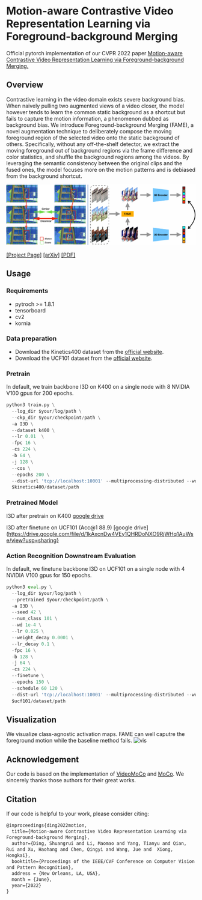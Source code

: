 # Motion-aware Contrastive Video Representation Learning via Foreground-background Merging
Official pytorch implementation of our CVPR 2022 paper [Motion-aware Contrastive Video Representation Learning via Foreground-background Merging.](https://arxiv.org/abs/2109.15130)

## Overview
Contrastive learning in the video domain exists severe background bias. When naively pulling two augmented views of a video closer, the model however tends to learn the common static background as a shortcut but fails to capture the motion information, a phenomenon dubbed as background bias. We introduce Foreground-background Merging (FAME), a novel augmentation technique to deliberately compose the moving foreground region of the selected video onto the static background of others. Specifically, without any off-the-shelf detector, we extract the moving foreground out of background regions via the frame difference and color statistics, and shuffle the background regions among the videos. By leveraging the semantic consistency between the original clips and the fused ones, the model focuses more on the motion patterns and is debiased from the background shortcut. 

![teaser](Figure/teaser.png)

[[Project Page]](https://mark12ding.github.io/project/CVPR22_FAME/) [[arXiv]](https://arxiv.org/abs/2109.15130) [[PDF]](https://mark12ding.github.io/project/CVPR22_FAME/asset/CVPR22_FAME.pdf)

## Usage

### Requirements
- pytroch >= 1.8.1
- tensorboard
- cv2
- kornia

### Data preparation
- Download the Kinetics400 dataset from the [official website](https://deepmind.com/research/open-source/kinetics).
- Download the UCF101 dataset from the [official website](https://www.crcv.ucf.edu/data/UCF101.php).


### Pretrain
In default, we train backbone I3D on K400 on a single node with 8 NVIDIA V100 gpus for 200 epochs. 
```python
python3 train.py \
  --log_dir $your/log/path \
  --ckp_dir $your/checkpoint/path \
  -a I3D \
  --dataset k400 \
  --lr 0.01  \
  -fpc 16 \
  -cs 224 \
  -b 64 \
  -j 128 \
  --cos \
  --epochs 200 \
  --dist-url 'tcp://localhost:10001' --multiprocessing-distributed --world-size 1 --rank 0 \
  $kinetics400/dataset/path
```

### Pretrained Model
I3D after pretrain on K400 [google drive](https://drive.google.com/file/d/1hPcV9gywiNVX0URVWWQprZvhzbRq_bov/view?usp=sharing)

I3D after finetune on UCF101 (Acc@1 88.9) [google drive](https://drive.google.com/file/d/1kAxcnDw4VEy1QHRDoNXO9RjWHq1AuWse/view?usp=sharing}

### Action Recognition Downstream Evaluation
In default, we finetune backbone I3D on UCF101 on a single node with 4 NVIDIA V100 gpus for 150 epochs.
```python
python3 eval.py \
  --log_dir $your/log/path \
  --pretrained $your/checkpoint/path \
  -a I3D \
  --seed 42 \
  --num_class 101 \
  --wd 1e-4 \
  --lr 0.025 \
  --weight_decay 0.0001 \
  --lr_decay 0.1 \
  -fpc 16 \
  -b 128 \
  -j 64 \
  -cs 224 \
  --finetune \
  --epochs 150 \
  --schedule 60 120 \
  --dist-url 'tcp://localhost:10001' --multiprocessing-distributed --world-size 1 --rank 0 \
  $ucf101/dataset/path
```
## Visualization
We visualize class-agnostic activation maps. FAME can well caputre the foreground motion while the baseline method fails.
![vis](Figure/vis.png)

## Acknowledgement
Our code is based on the implementation of [VideoMoCo](https://github.com/tinapan-pt/VideoMoCo) and [MoCo](https://github.com/facebookresearch/moco). We sincerely thanks those authors for their great works.


## Citation
If our code is helpful to your work, please consider citing:
```
@inproceedings{ding2022motion,
  title={Motion-aware Contrastive Video Representation Learning via Foreground-background Merging},
  author={Ding, Shuangrui and Li, Maomao and Yang, Tianyu and Qian, Rui and Xu, Haohang and Chen, Qingyi and Wang, Jue and  Xiong, Hongkai},
  booktitle={Proceedings of the IEEE/CVF Conference on Computer Vision and Pattern Recognition},
  address = {New Orleans, LA, USA},
  month = {June},
  year={2022}
}
```











